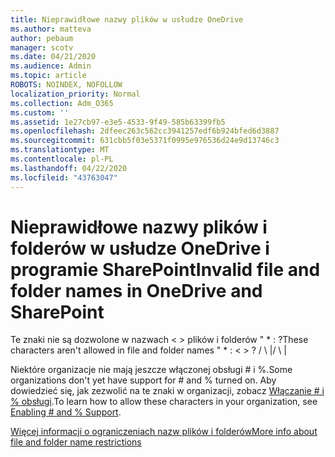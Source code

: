 ```yaml
---
title: Nieprawidłowe nazwy plików w usłudze OneDrive
ms.author: matteva
author: pebaum
manager: scotv
ms.date: 04/21/2020
ms.audience: Admin
ms.topic: article
ROBOTS: NOINDEX, NOFOLLOW
localization_priority: Normal
ms.collection: Adm_O365
ms.custom: ''
ms.assetid: 1e27cb97-e3e5-4533-9f49-585b63399fb5
ms.openlocfilehash: 2dfeec263c562cc3941257edf6b924bfed6d3887
ms.sourcegitcommit: 631cbb5f03e5371f0995e976536d24e9d13746c3
ms.translationtype: MT
ms.contentlocale: pl-PL
ms.lasthandoff: 04/22/2020
ms.locfileid: "43763047"
---
```

# <a name="invalid-file-and-folder-names-in-onedrive-and-sharepoint"></a><span data-ttu-id="8709e-102">Nieprawidłowe nazwy plików i folderów w usłudze OneDrive i programie SharePoint</span><span class="sxs-lookup"><span data-stu-id="8709e-102">Invalid file and folder names in OneDrive and SharePoint</span></span>

<span data-ttu-id="8709e-103">Te znaki nie są dozwolone w nazwach \< \> plików i folderów " \* : ?</span><span class="sxs-lookup"><span data-stu-id="8709e-103">These characters aren't allowed in file and folder names " \* : \< \> ?</span></span> <span data-ttu-id="8709e-104">/ \ |</span><span class="sxs-lookup"><span data-stu-id="8709e-104">/ \ |</span></span> 
  
<span data-ttu-id="8709e-105">Niektóre organizacje nie mają jeszcze włączonej obsługi # i %.</span><span class="sxs-lookup"><span data-stu-id="8709e-105">Some organizations don't yet have support for # and % turned on.</span></span> <span data-ttu-id="8709e-106">Aby dowiedzieć się, jak zezwolić na te znaki w organizacji, zobacz [Włączanie # i % obsługi](https://go.microsoft.com/fwlink/?linkid=862611).</span><span class="sxs-lookup"><span data-stu-id="8709e-106">To learn how to allow these characters in your organization, see [Enabling # and % Support](https://go.microsoft.com/fwlink/?linkid=862611).</span></span> 
  
[<span data-ttu-id="8709e-107">Więcej informacji o ograniczeniach nazw plików i folderów</span><span class="sxs-lookup"><span data-stu-id="8709e-107">More info about file and folder name restrictions</span></span>](https://go.microsoft.com/fwlink/?linkid=866430)
  

